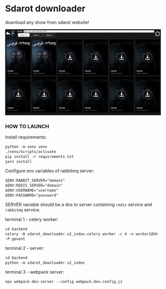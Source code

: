 # Sdarot downloader

download any show from sdarot website!

![example](sdarot_downloader.PNG)


### HOW TO LAUNCH
Install requirements:
```
python -m venv venv
./venv/Scripts/activate
pip install -r requirements.txt
yarn install
```

Configure env variables of rabbitmq server:
```
$ENV:RABBIT_SERVER="domain"
$ENV:REDIS_SERVER="domain"
$ENV:USERNAME="username"
$ENV:PASSWORD="password"
```

SERVER variable should be a dns to server containing `redis` service and `rabbitmq` service.

terminal 1 - celery worker:  
```
cd backend
celery -A sdarot_downloader.v2_index.celery worker -c 4 -n worker1@%h -P gevent
```

terminal 2 - server:  
```
cd backend
python -m sdarot_downloader.v2_index
```

terminal 3 - webpack server:
```
npx webpack-dev-server --config webpack.dev.config.js
```